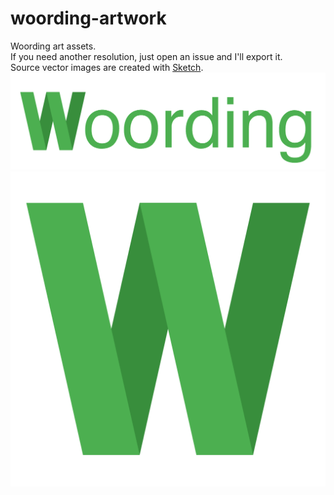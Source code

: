 # woording-artwork
Woording art assets.  
If you need another resolution, just open an issue and I'll export it.  
Source vector images are created with [Sketch](https://www.sketchapp.com).
![Woording Logo](./logo.png)
![Woording Logo Square](./logo-square.png)
